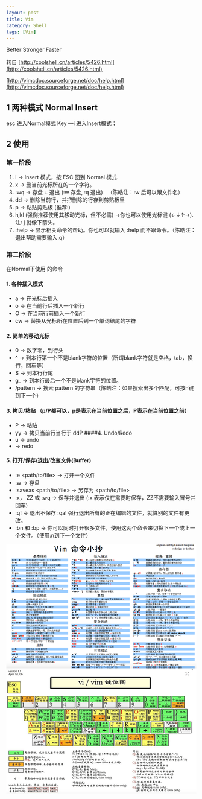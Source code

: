 ```yaml
---
layout: post
title: Vim 
category: Shell
tags: [Vim]
---
```


Better Stronger Faster

转自 [http://coolshell.cn/articles/5426.html](http://coolshell.cn/articles/5426.html) 

[http://vimcdoc.sourceforge.net/doc/help.html](http://vimcdoc.sourceforge.net/doc/help.html)

 

## 1 两种模式 Normal Insert
 esc 进入Normal模式
 Key —i 进入Insert模式；
 
## 2 使用 
### 第一阶段
1.	i → Insert 模式，按 ESC 回到 Normal 模式.
2.	x → 删当前光标所在的一个字符。
3.	:wq → 存盘 + 退出 (:w 存盘, :q 退出)   （陈皓注：:w 后可以跟文件名）
4.	dd → 删除当前行，并把删除的行存到剪贴板里
5.	p → 粘贴剪贴板
		(推荐:)
6.	hjkl (强例推荐使用其移动光标，但不必需) →你也可以使用光标键 (←↓↑→). 注: j 就像下箭头。
7.	:help <command> → 显示相关命令的帮助。你也可以就输入 :help 而不跟命令。（陈皓注：退出帮助需要输入:q）

### 第二阶段 
在Normal下使用 的命令
	
#### 1.	各种插入模式
	 
* a → 在光标后插入
* o → 在当前行后插入一个新行
* O → 在当前行前插入一个新行
* cw → 替换从光标所在位置后到一个单词结尾的字符
	
#### 2.	简单的移动光标
* 0 → 数字零，到行头
* ^ → 到本行第一个不是blank字符的位置（所谓blank字符就是空格，tab，换行，回车等）
* $ → 到本行行尾
* g_ → 到本行最后一个不是blank字符的位置。
* /pattern → 搜索 pattern 的字符串（陈皓注：如果搜索出多个匹配，可按n键到下一个）	
#### 3. 拷贝/粘贴 （p/P都可以，p是表示在当前位置之后，P表示在当前位置之前）
* P → 粘贴
* yy → 拷贝当前行当行于 ddP
####4. Undo/Redo
* u → undo
* <C-r> → redo
#### 5. 打开/保存/退出/改变文件(Buffer)
* :e <path/to/file> → 打开一个文件
* :w → 存盘
* :saveas <path/to/file> → 另存为 <path/to/file>
* :x， ZZ 或 :wq → 保存并退出 (:x 表示仅在需要时保存，ZZ不需要输入冒号并回车)
* :q! → 退出不保存 :qa! 强行退出所有的正在编辑的文件，就算别的文件有更改。
* :bn 和 :bp → 你可以同时打开很多文件，使用这两个命令来切换下一个或上一个文件。（使用:n到下一个文件）

![](res/vim.png)
![vim键位](res/vim键位.png)
